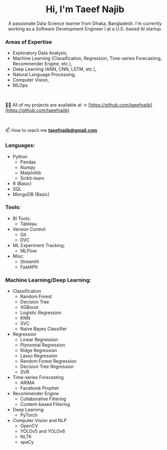 <h1 align="center">Hi, I'm Taeef Najib</h1>
<p align="center">A passionate Data Science learner from Dhaka, Bangladesh. I'm currently working as a Software Development Engineer I at a U.S.-based AI startup. </p>

<h3>Areas of Expertise</h3>

* Exploratory Data Analysis,
* Machine Learning (Classification, Regression, Time-series Forecasting, Recommender Engine, etc.), 
* Deep Learning (ANN, CNN, LSTM, etc.), 
* Natural Language Processing, 
* Computer Vision, 
* MLOps

<br>

👨‍💻 All of my projects are available at -> [https://github.com/taeefnajib](https://github.com/taeefnajib)

<br>

📫 How to reach me **taeefnajib@gmail.com**


<h3 align="left">Languages:</h3>
  <ul>
  <li>Python
    <ul>
      <li>Pandas</li>
      <li>Numpy</li>
      <li>Matplotlib</li>
      <li>Scikit-learn</li>
    </ul>
  </li>
  <li>R (Basic)</li>
  <li>SQL</li>
  <li>MongoDB (Basic)</li>
  </ul>
  
  
<h3 align="left">Tools:</h3>
  <ul>
  <li>BI Tools:
    <ul>
      <li>Tableau</li>
    </ul>
  </li>
  <li>Version Control:
    <ul>
      <li>Git</li>
      <li>DVC</li>
    </ul>
  </li>
  <li>ML Experiment Tracking:
    <ul>
      <li>MLFlow</li>
    </ul>
  </li>
  <li>Misc:
    <ul>
      <li>Streamlit</li>
      <li>FastAPIt</li>
    </ul>
  </li>
  </ul>
  
  <h3 align="left">Machine Learning/Deep Learning:</h3>
  <ul>
  <li>Classification
    <ul>
      <li>Random Forest</li>
      <li>Decision Tree</li>
      <li>XGBoost</li>
      <li>Logistic Regression</li>
      <li>KNN</li>
      <li>SVC</li>
      <li>Naive Bayes Classifier</li>
    </ul>
  </li>
  <li>Regression
    <ul>
      <li>Linear Regression</li>
      <li>Plynomial Regression</li>
      <li>Ridge Regression</li>
      <li>Lasso Regression</li>
      <li>Random Forest Regression</li>
      <li>Decision Tree Regression</li>
      <li>SVR</li>
    </ul>
  </li>
  <li>Time-series Forecasting
    <ul>
      <li>ARIMA</li>
      <li>Facebook Prophet</li>
    </ul>
  </li>
  <li>Recommender Engine
    <ul>
      <li>Collaborative Filtering</li>
      <li>Content-based Filtering</li>
    </ul>
  </li>
  <li>Deep Learning
    <ul>
      <li>PyTorch</li>
    </ul>
  </li>
  <li>Computer Vision and NLP
    <ul>
      <li>OpenCV</li>
      <li>YOLOv5 and YOLOv6</li>
      <li>NLTK</li>
      <li>spaCy</li>
    </ul>
  </li>
  </ul>
